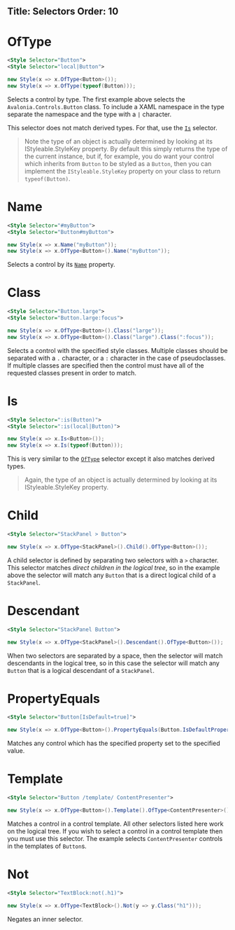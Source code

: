 Title: Selectors
Order: 10
---

# OfType

```xml
<Style Selector="Button">
<Style Selector="local|Button">
```
```csharp
new Style(x => x.OfType<Button>());
new Style(x => x.OfType(typeof(Button)));
```

Selects a control by type. The first example above selects the `Avalonia.Controls.Button` class. To
include a XAML namespace in the type separate the namespace and the type with a `|` character.

This selector does not match derived types. For that, use the [`Is`](#is) selector.

> Note the type of an object is actually determined by looking at its IStyleable.StyleKey property.
  By default this simply returns the type of the current instance, but if, for example, you do want
  your control which inherits from `Button` to be styled as a `Button`, then you can implement the
  `IStyleable.StyleKey` property on your class to return `typeof(Button)`.

# Name

```xml
<Style Selector="#myButton">
<Style Selector="Button#myButton">
```
```csharp
new Style(x => x.Name("myButton"));
new Style(x => x.OfType<Button>().Name("myButton"));
```

Selects a control by its [`Name`](/api/Avalonia.Controls/Control/580076CD) property.

# Class

```xml
<Style Selector="Button.large">
<Style Selector="Button.large:focus">
```
```csharp
new Style(x => x.OfType<Button>().Class("large"));
new Style(x => x.OfType<Button>().Class("large").Class(":focus"));
```

Selects a control with the specified style classes. Multiple classes should be separated with a
`.` character, or a `:` character in the case of pseudoclasses. If multiple classes are specified
then the control must have all of the requested classes present in order to match.

# Is

```xml
<Style Selector=":is(Button)">
<Style Selector=":is(local|Button)">
```
```csharp
new Style(x => x.Is<Button>());
new Style(x => x.Is(typeof(Button)));
```

This is very similar to the [`OfType`](#ofType) selector except it also matches derived types.

> Again, the type of an object is actually determined by looking at its IStyleable.StyleKey property.

# Child

```xml
<Style Selector="StackPanel > Button">
```
```csharp
new Style(x => x.OfType<StackPanel>().Child().OfType<Button>());
```

A child selector is defined by separating two selectors with a `>` character. This selector matches
_direct children in the logical tree_, so in the example above the selector will match any `Button`
that is a direct logical child of a `StackPanel`.

# Descendant

```xml
<Style Selector="StackPanel Button">
```
```csharp
new Style(x => x.OfType<StackPanel>().Descendant().OfType<Button>());
```

When two selectors are separated by a space, then the selector will match descendants in the
logical tree, so in this case the selector will match any `Button` that is a logical descendant
of a `StackPanel`.

# PropertyEquals

```xml
<Style Selector="Button[IsDefault=true]">
```
```csharp
new Style(x => x.OfType<Button>().PropertyEquals(Button.IsDefaultProperty, true));
```

Matches any control which has the specified property set to the specified value.

# Template

```xml
<Style Selector="Button /template/ ContentPresenter">
```
```csharp
new Style(x => x.OfType<Button>().Template().OfType<ContentPresenter>());
```

Matches a control in a control template. All other selectors listed here work on the logical tree.
If you wish to select a control in a control template then you must use this selector. The example
selects `ContentPresenter` controls in the templates of `Button`s.

# Not

```xml
<Style Selector="TextBlock:not(.h1)">
```
```csharp
new Style(x => x.OfType<TextBlock>().Not(y => y.Class("h1")));
```

Negates an inner selector.
